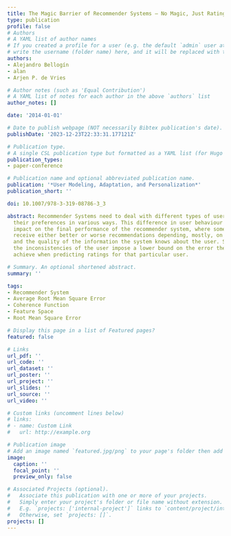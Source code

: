 ```yaml
---
title: The Magic Barrier of Recommender Systems – No Magic, Just Ratings
type: publication 
profile: false
# Authors
# A YAML list of author names
# If you created a profile for a user (e.g. the default `admin` user at `content/authors/admin/`), 
# write the username (folder name) here, and it will be replaced with their full name and linked to their profile.
authors:
- Alejandro Bellogín
- alan
- Arjen P. de Vries

# Author notes (such as 'Equal Contribution')
# A YAML list of notes for each author in the above `authors` list
author_notes: []

date: '2014-01-01'

# Date to publish webpage (NOT necessarily Bibtex publication's date).
publishDate: '2023-12-23T22:33:31.177121Z'

# Publication type.
# A single CSL publication type but formatted as a YAML list (for Hugo requirements).
publication_types:
- paper-conference

# Publication name and optional abbreviated publication name.
publication: '*User Modeling, Adaptation, and Personalization*'
publication_short: ''

doi: 10.1007/978-3-319-08786-3_3

abstract: Recommender Systems need to deal with different types of users who represent
  their preferences in various ways. This difference in user behaviour has a deep
  impact on the final performance of the recommender system, where some users may
  receive either better or worse recommendations depending, mostly, on the quantity
  and the quality of the information the system knows about the user. Specifically,
  the inconsistencies of the user impose a lower bound on the error the system may
  achieve when predicting ratings for that particular user.

# Summary. An optional shortened abstract.
summary: ''

tags:
- Recommender System
- Average Root Mean Square Error
- Coherence Function
- Feature Space
- Root Mean Square Error

# Display this page in a list of Featured pages?
featured: false

# Links
url_pdf: ''
url_code: ''
url_dataset: ''
url_poster: ''
url_project: ''
url_slides: ''
url_source: ''
url_video: ''

# Custom links (uncomment lines below)
# links:
# - name: Custom Link
#   url: http://example.org

# Publication image
# Add an image named `featured.jpg/png` to your page's folder then add a caption below.
image:
  caption: ''
  focal_point: ''
  preview_only: false

# Associated Projects (optional).
#   Associate this publication with one or more of your projects.
#   Simply enter your project's folder or file name without extension.
#   E.g. `projects: ['internal-project']` links to `content/project/internal-project/index.md`.
#   Otherwise, set `projects: []`.
projects: []
---
```



